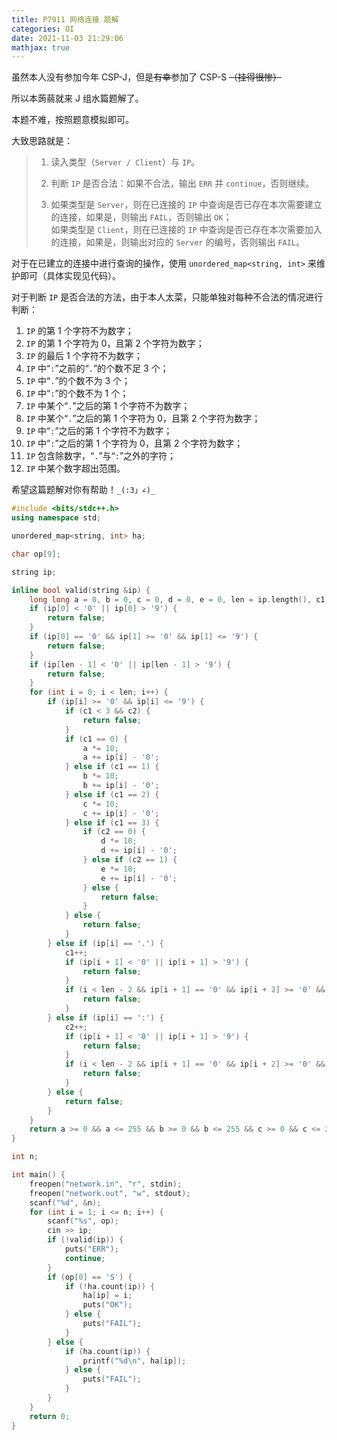 ```yaml
---
title: P7911 网络连接 题解
categories: OI
date: 2021-11-03 21:29:06
mathjax: true
---
```


虽然本人没有参加今年 $\text{CSP-J}$，但是~~有幸~~参加了 $\text{CSP-S}$ ~~（挂得很惨）~~

所以本蒟蒻就来 $\text{J}$ 组水篇题解了。

本题不难，按照题意模拟即可。

大致思路就是：
>1. 读入类型（$\texttt{Server / Client}$）与 $\texttt{IP}$。
>
>2. 判断 $\texttt{IP}$ 是否合法：如果不合法，输出 $\texttt{ERR}$ 并 `continue`，否则继续。
>
>3. 如果类型是 $\texttt{Server}$，则在已连接的 $\texttt{IP}$ 中查询是否已存在本次需要建立的连接，如果是，则输出 $\texttt{FAIL}$，否则输出 $\texttt{OK}$；\
>如果类型是 $\texttt{Client}$，则在已连接的 $\texttt{IP}$ 中查询是否已存在本次需要加入的连接，如果是，则输出对应的 $\texttt{Server}$ 的编号，否则输出 $\texttt{FAIL}$。

对于在已建立的连接中进行查询的操作，使用 `unordered_map<string, int>` 来维护即可（具体实现见代码）。

对于判断 $\texttt{IP}$ 是否合法的方法，由于本人太菜，只能单独对每种不合法的情况进行判断：

1. $\texttt{IP}$ 的第 $1$ 个字符不为数字；
2. $\texttt{IP}$ 的第 $1$ 个字符为 $0$，且第 $2$ 个字符为数字；
3. $\texttt{IP}$ 的最后 $1$ 个字符不为数字；
4. $\texttt{IP}$ 中“`:`”之前的“`.`”的个数不足 $3$ 个；
5. $\texttt{IP}$ 中“`.`”的个数不为 $3$ 个；
6. $\texttt{IP}$ 中“`:`”的个数不为 $1$ 个；
7. $\texttt{IP}$ 中某个“`.`”之后的第 $1$ 个字符不为数字；
8. $\texttt{IP}$ 中某个“`.`”之后的第 $1$ 个字符为 $0$，且第 $2$ 个字符为数字；
9. $\texttt{IP}$ 中“`:`”之后的第 $1$ 个字符不为数字；
10. $\texttt{IP}$ 中“`:`”之后的第 $1$ 个字符为 $0$，且第 $2$ 个字符为数字；
11. $\texttt{IP}$ 包含除数字，“`.`”与“`:`”之外的字符；
12. $\texttt{IP}$ 中某个数字超出范围。

希望这篇题解对你有帮助！`_(:3」∠)_`

```cpp
#include <bits/stdc++.h>
using namespace std;

unordered_map<string, int> ha;

char op[9];

string ip;

inline bool valid(string &ip) {
	long long a = 0, b = 0, c = 0, d = 0, e = 0, len = ip.length(), c1 = 0, c2 = 0; // c1 表示“.”的个数，c2 表示“:”的个数 
	if (ip[0] < '0' || ip[0] > '9') {
		return false;
	}
	if (ip[0] == '0' && ip[1] >= '0' && ip[1] <= '9') {
		return false;
	}
	if (ip[len - 1] < '0' || ip[len - 1] > '9') {
		return false;
	}
	for (int i = 0; i < len; i++) {
		if (ip[i] >= '0' && ip[i] <= '9') {
			if (c1 < 3 && c2) {
				return false;
			}
			if (c1 == 0) {
				a *= 10;
				a += ip[i] - '0';
			} else if (c1 == 1) {
				b *= 10;
				b += ip[i] - '0';
			} else if (c1 == 2) {
				c *= 10;
				c += ip[i] - '0';
			} else if (c1 == 3) {
				if (c2 == 0) {
					d *= 10;
					d += ip[i] - '0';
				} else if (c2 == 1) {
					e *= 10;
					e += ip[i] - '0';
				} else {
					return false;
				}
			} else {
				return false;
			}
		} else if (ip[i] == '.') {
			c1++;
			if (ip[i + 1] < '0' || ip[i + 1] > '9') {
				return false;
			}
			if (i < len - 2 && ip[i + 1] == '0' && ip[i + 2] >= '0' && ip[i + 2] <= '9') {
				return false;
			}
		} else if (ip[i] == ':') {
			c2++;
			if (ip[i + 1] < '0' || ip[i + 1] > '9') {
				return false;
			}
			if (i < len - 2 && ip[i + 1] == '0' && ip[i + 2] >= '0' && ip[i + 2] <= '9') {
				return false;
			}
		} else {
			return false;
		}
	}
	return a >= 0 && a <= 255 && b >= 0 && b <= 255 && c >= 0 && c <= 255 && d >= 0 && d <= 255 && e >= 0 && e <= 65535 && c1 == 3 && c2 == 1;
}

int n;

int main() {
	freopen("network.in", "r", stdin);
	freopen("network.out", "w", stdout);
	scanf("%d", &n);
	for (int i = 1; i <= n; i++) {
		scanf("%s", op);
		cin >> ip;
		if (!valid(ip)) {
			puts("ERR");
			continue;
		}
		if (op[0] == 'S') {
			if (!ha.count(ip)) {
				ha[ip] = i;
				puts("OK");
			} else {
				puts("FAIL");
			}
		} else {
			if (ha.count(ip)) {
				printf("%d\n", ha[ip]);
			} else {
				puts("FAIL");
			}
		}
	}
	return 0;
}
```